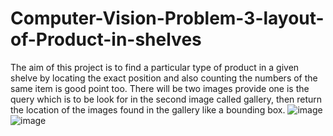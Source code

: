 # Computer-Vision-Problem-3-layout-of-Product-in-shelves
The aim of this project is to find a particular type of product in a given shelve by locating the exact position and also counting the numbers of the same item is good point too.
There will be two images provide one is the query which is to be look for in the second image called gallery, then return the location of the images found in the gallery like a bounding box.
![image](https://user-images.githubusercontent.com/96078343/211002722-a9e4e100-ddfd-4325-ad1b-e396c89b0bf8.png)
![image](https://user-images.githubusercontent.com/96078343/211002766-c8d57af2-b978-4c2e-af60-efa991a6a390.png)
